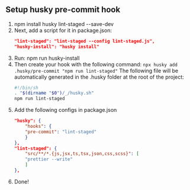 ## Setup husky pre-commit hook

1. npm install husky lint-staged --save-dev
2. Next, add a script for it in package.json:
    ```json
    "lint-staged": "lint-staged --config lint-staged.js",
    "husky-install": "husky install"
    ```
3. Run: npm run husky-install
4. Then create your hook with the following command: `npx husky add .husky/pre-commit "npm run lint-staged"`
    The following file will be automatically generated in the .husky folder at the root of the project:
    ```bash
    #!/bin/sh
    . "$(dirname "$0")/_/husky.sh"
    npm run lint-staged
    ```
5. Add the following configs in package.json
    ```json
    "husky": {
        "hooks": {
        "pre-commit": "lint-staged"
        }
    },
    "lint-staged": {
        "src/**/*.{js,jsx,ts,tsx,json,css,scss}": [
        "prettier --write"
        ]
    },
    ```
  6. Done!